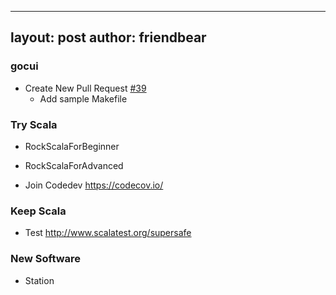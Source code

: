 
---
layout: post
author: friendbear
---

### gocui
- Create New Pull Request [#39](https://github.com/skanehira/docui/issues/39)
  - Add sample Makefile

### Try Scala

- RockScalaForBeginner
- RockScalaForAdvanced

- Join Codedev  <https://codecov.io/>

### Keep Scala
- Test <http://www.scalatest.org/supersafe>

### New Software
- Station
